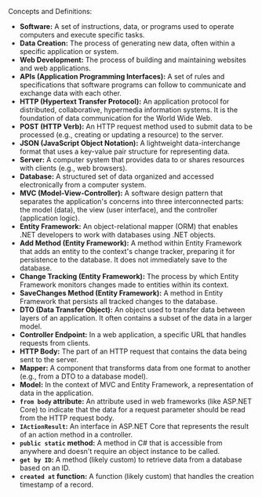 Concepts and Definitions:

* **Software:** A set of instructions, data, or programs used to operate computers and execute specific tasks.
* **Data Creation:** The process of generating new data, often within a specific application or system.
* **Web Development:** The process of building and maintaining websites and web applications.
* **APIs (Application Programming Interfaces):** A set of rules and specifications that software programs can follow to communicate and exchange data with each other.
* **HTTP (Hypertext Transfer Protocol):** An application protocol for distributed, collaborative, hypermedia information systems.  It is the foundation of data communication for the World Wide Web.
* **POST (HTTP Verb):** An HTTP request method used to submit data to be processed (e.g., creating or updating a resource) to the server.
* **JSON (JavaScript Object Notation):** A lightweight data-interchange format that uses a key-value pair structure for representing data.
* **Server:** A computer system that provides data to or shares resources with clients (e.g., web browsers).
* **Database:** A structured set of data organized and accessed electronically from a computer system.
* **MVC (Model-View-Controller):** A software design pattern that separates the application's concerns into three interconnected parts: the model (data), the view (user interface), and the controller (application logic).
* **Entity Framework:** An object-relational mapper (ORM) that enables .NET developers to work with databases using .NET objects.
* **Add Method (Entity Framework):** A method within Entity Framework that adds an entity to the context's change tracker, preparing it for persistence to the database.  It does not immediately save to the database.
* **Change Tracking (Entity Framework):** The process by which Entity Framework monitors changes made to entities within its context.
* **SaveChanges Method (Entity Framework):** A method in Entity Framework that persists all tracked changes to the database.
* **DTO (Data Transfer Object):** An object used to transfer data between layers of an application.  It often contains a subset of the data in a larger model.
* **Controller Endpoint:** In a web application, a specific URL that handles requests from clients.
* **HTTP Body:** The part of an HTTP request that contains the data being sent to the server.
* **Mapper:** A component that transforms data from one format to another (e.g., from a DTO to a database model).
* **Model:** In the context of MVC and Entity Framework, a representation of data in the application.
* **`from body` attribute:** An attribute used in web frameworks (like ASP.NET Core) to indicate that the data for a request parameter should be read from the HTTP request body.
* **`IActionResult`:** An interface in ASP.NET Core that represents the result of an action method in a controller.
* **`public static` method:** A method in C# that is accessible from anywhere and doesn't require an object instance to be called.
* **`get by ID`:** A method (likely custom) to retrieve data from a database based on an ID.
* **`created at` function:** A function (likely custom) that handles the creation timestamp of a record.